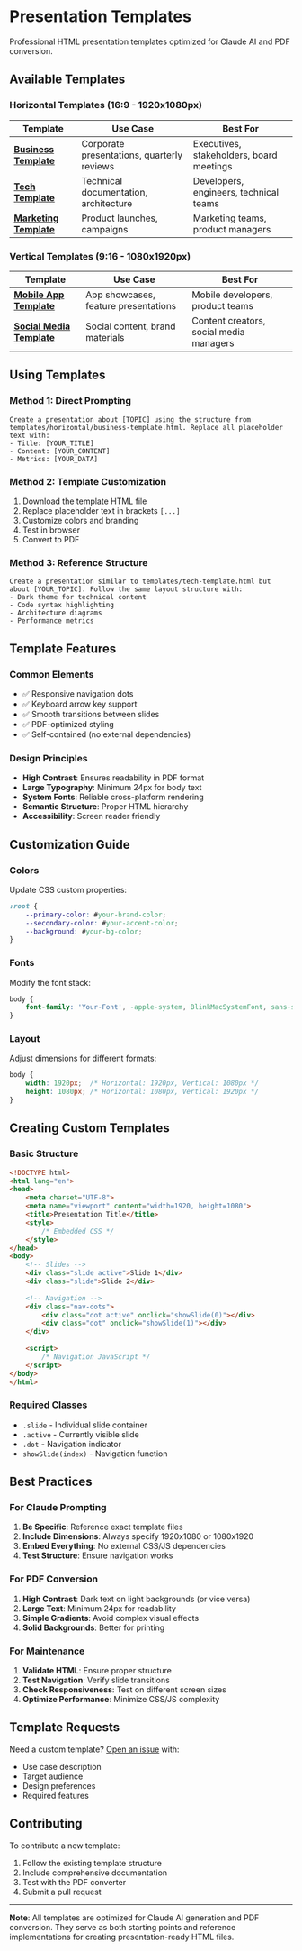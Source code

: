 # Presentation Templates

Professional HTML presentation templates optimized for Claude AI and PDF conversion.

## Available Templates

### Horizontal Templates (16:9 - 1920x1080px)

| Template | Use Case | Best For |
|----------|----------|----------|
| **[Business Template](horizontal/business-template.html)** | Corporate presentations, quarterly reviews | Executives, stakeholders, board meetings |
| **[Tech Template](horizontal/tech-template.html)** | Technical documentation, architecture | Developers, engineers, technical teams |
| **[Marketing Template](horizontal/marketing-template.html)** | Product launches, campaigns | Marketing teams, product managers |

### Vertical Templates (9:16 - 1080x1920px)

| Template | Use Case | Best For |
|----------|----------|----------|
| **[Mobile App Template](vertical/mobile-app-template.html)** | App showcases, feature presentations | Mobile developers, product teams |
| **[Social Media Template](vertical/social-media-template.html)** | Social content, brand materials | Content creators, social media managers |

## Using Templates

### Method 1: Direct Prompting
```
Create a presentation about [TOPIC] using the structure from templates/horizontal/business-template.html. Replace all placeholder text with:
- Title: [YOUR_TITLE]
- Content: [YOUR_CONTENT]
- Metrics: [YOUR_DATA]
```

### Method 2: Template Customization
1. Download the template HTML file
2. Replace placeholder text in brackets `[...]`
3. Customize colors and branding
4. Test in browser
5. Convert to PDF

### Method 3: Reference Structure
```
Create a presentation similar to templates/tech-template.html but about [YOUR_TOPIC]. Follow the same layout structure with:
- Dark theme for technical content
- Code syntax highlighting
- Architecture diagrams
- Performance metrics
```

## Template Features

### Common Elements
- ✅ Responsive navigation dots
- ✅ Keyboard arrow key support
- ✅ Smooth transitions between slides
- ✅ PDF-optimized styling
- ✅ Self-contained (no external dependencies)

### Design Principles
- **High Contrast**: Ensures readability in PDF format
- **Large Typography**: Minimum 24px for body text
- **System Fonts**: Reliable cross-platform rendering
- **Semantic Structure**: Proper HTML hierarchy
- **Accessibility**: Screen reader friendly

## Customization Guide

### Colors
Update CSS custom properties:
```css
:root {
    --primary-color: #your-brand-color;
    --secondary-color: #your-accent-color;
    --background: #your-bg-color;
}
```

### Fonts
Modify the font stack:
```css
body {
    font-family: 'Your-Font', -apple-system, BlinkMacSystemFont, sans-serif;
}
```

### Layout
Adjust dimensions for different formats:
```css
body {
    width: 1920px;  /* Horizontal: 1920px, Vertical: 1080px */
    height: 1080px; /* Horizontal: 1080px, Vertical: 1920px */
}
```

## Creating Custom Templates

### Basic Structure
```html
<!DOCTYPE html>
<html lang="en">
<head>
    <meta charset="UTF-8">
    <meta name="viewport" content="width=1920, height=1080">
    <title>Presentation Title</title>
    <style>
        /* Embedded CSS */
    </style>
</head>
<body>
    <!-- Slides -->
    <div class="slide active">Slide 1</div>
    <div class="slide">Slide 2</div>
    
    <!-- Navigation -->
    <div class="nav-dots">
        <div class="dot active" onclick="showSlide(0)"></div>
        <div class="dot" onclick="showSlide(1)"></div>
    </div>
    
    <script>
        /* Navigation JavaScript */
    </script>
</body>
</html>
```

### Required Classes
- `.slide` - Individual slide container
- `.active` - Currently visible slide
- `.dot` - Navigation indicator
- `showSlide(index)` - Navigation function

## Best Practices

### For Claude Prompting
1. **Be Specific**: Reference exact template files
2. **Include Dimensions**: Always specify 1920x1080 or 1080x1920
3. **Embed Everything**: No external CSS/JS dependencies
4. **Test Structure**: Ensure navigation works

### For PDF Conversion
1. **High Contrast**: Dark text on light backgrounds (or vice versa)
2. **Large Text**: Minimum 24px for readability
3. **Simple Gradients**: Avoid complex visual effects
4. **Solid Backgrounds**: Better for printing

### For Maintenance
1. **Validate HTML**: Ensure proper structure
2. **Test Navigation**: Verify slide transitions
3. **Check Responsiveness**: Test on different screen sizes
4. **Optimize Performance**: Minimize CSS/JS complexity

## Template Requests

Need a custom template? [Open an issue](https://github.com/jbabcanec/Claude_HTML-to-PDF/issues) with:
- Use case description
- Target audience
- Design preferences
- Required features

## Contributing

To contribute a new template:
1. Follow the existing template structure
2. Include comprehensive documentation
3. Test with the PDF converter
4. Submit a pull request

---

**Note**: All templates are optimized for Claude AI generation and PDF conversion. They serve as both starting points and reference implementations for creating presentation-ready HTML files.